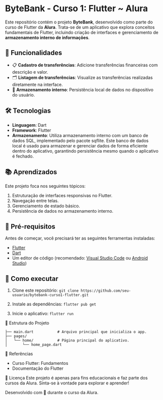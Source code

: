 # ByteBank - Curso 1: Flutter ~ Alura

Este repositório contém o projeto **ByteBank**, desenvolvido como parte do curso de Flutter da **Alura**. Trata-se de um aplicativo que explora conceitos fundamentais de Flutter, incluindo criação de interfaces e gerenciamento de **armazenamento interno de informações**.

## 🚀 Funcionalidades

- 📋 **Cadastro de transferências**: Adicione transferências financeiras com descrição e valor.
- 🗂️ **Listagem de transferências**: Visualize as transferências realizadas diretamente na interface.
- 💾 **Armazenamento interno**: Persistência local de dados no dispositivo do usuário.

## 🛠️ Tecnologias

- **Linguagem**: Dart
- **Framework**: Flutter
- **Armazenamento**: Utiliza armazenamento interno com um banco de dados SQL, implementado pelo pacote sqflite. Este banco de dados local é usado para armazenar e gerenciar dados de forma eficiente dentro do aplicativo, garantindo persistência mesmo quando o aplicativo é fechado.

## 📚 Aprendizados

Este projeto foca nos seguintes tópicos:
1. Estruturação de interfaces responsivas no Flutter.
2. Navegação entre telas.
3. Gerenciamento de estado básico.
4. Persistência de dados no armazenamento interno.

## 🔧 Pré-requisitos

Antes de começar, você precisará ter as seguintes ferramentas instaladas:

- [Flutter](https://flutter.dev/docs/get-started/install)
- [Dart](https://dart.dev/get-dart)
- Um editor de código (recomendado: [Visual Studio Code](https://code.visualstudio.com/) ou [Android Studio](https://developer.android.com/studio))

## 🚀 Como executar

1. Clone este repositório:
```git clone https://github.com/seu-usuario/bytebank-curso1-flutter.git```

2. Instale as dependências:
```flutter pub get```

3. Inicie o aplicativo:
```flutter run```

📂 Estrutura do Projeto
```lib/
├── main.dart           # Arquivo principal que inicializa o app.
├── pages/
│   └── home/           # Página principal do aplicativo.
│       └── home_page.dart
```

📖 Referências
- Curso Flutter: Fundamentos
- Documentação do Flutter

📝 Licença
Este projeto é apenas para fins educacionais e faz parte dos cursos da Alura. Sinta-se à vontade para explorar e aprender!

Desenvolvido com 💙 durante o curso da Alura.
